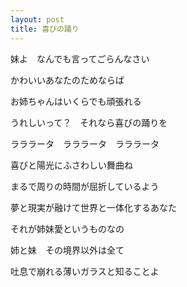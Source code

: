 ```yaml
---
layout: post
title: 喜びの踊り
---
```


妹よ　なんでも言ってごらんなさい

かわいいあなたのためならば

お姉ちゃんはいくらでも頑張れる

うれしいって？　それなら喜びの踊りを

ラララータ　ラララータ　ラララータ

喜びと陽光にふさわしい舞曲ね

まるで周りの時間が屈折しているよう

夢と現実が融けて世界と一体化するあなた

それが姉妹愛というものなの

姉と妹　その境界以外は全て

吐息で崩れる薄いガラスと知ることよ
